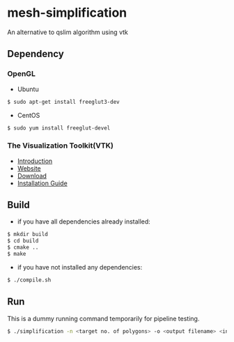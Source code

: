 # mesh-simplification
An alternative to qslim algorithm using vtk

## Dependency
### OpenGL
* Ubuntu
```bash
$ sudo apt-get install freeglut3-dev
```
* CentOS
```bash
$ sudo yum install freeglut-devel
```

### The Visualization Toolkit(VTK)
* [Introduction](https://en.wikipedia.org/wiki/VTK)
* [Website](http://www.vtk.org/)
* [Download](http://www.vtk.org/download/)
* [Installation Guide](http://www.vtk.org/Wiki/VTK/Configure_and_Build)


## Build
* if you have all dependencies already installed:
```bash
$ mkdir build
$ cd build
$ cmake ..
$ make
```
* if you have not installed any dependencies:
```bash
$ ./compile.sh
```

## Run
This is a dummy running command temporarily for pipeline testing.  
```bash
$ ./simplification -n <target no. of polygons> -o <output filename> <input filename>
```


